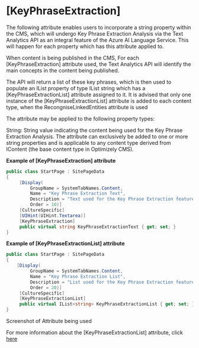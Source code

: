 # [KeyPhraseExtraction]

The following attribute enables users to incorporate a string property within the CMS, which will undergo Key Phrase Extraction Analysis 
via the Text Analytics API as an integral feature of the Azure AI Language Service. This will happen for each property 
which has this attribute applied to.

When content is being published in the CMS, For each [KeyPhraseExtraction] attribute used, 
the Text Analytics API will identify the main concepts in the content being published. 

The API will return a list of these key phrases, which is then used to populate an IList property of type IList string which has a [KeyPhraseExtractionList] attribute assigned to it. It is advised that only one instance of the [KeyPhraseExtractionList] attribute is added to each content type, when the RecongniseLinkedEntities attribute is used

The attribute may be applied to the following property types:

String: String value indicating the content being used for the Key Phrase Extraction Analysis.
The attribute can exclusively be added to one or more string properties and is applicable to any content type derived from IContent (the base content type in Optimizely CMS).

**Example of [KeyPhraseExtraction] attribute**
``` C#
public class StartPage : SitePageData
{
     [Display(
         GroupName = SystemTabNames.Content,
         Name = "Key Phrase Extraction Text",
         Description = "Text used for the Key Phrase Extraction feature",
         Order = 10)]
     [CultureSpecific]
     [UIHint(UIHint.Textarea)]
     [KeyPhraseExtraction]
     public virtual string KeyPhraseExtractionText { get; set; }
}
```
**Example of [KeyPhraseExtractionList] attribute**
``` C#
public class StartPage : SitePageData
{
    [Display(
         GroupName = SystemTabNames.Content,
         Name = "Key Phrase Extraction List",
         Description = "List used for the Key Phrase Extraction feature",
         Order = 20)]
     [CultureSpecific]
     [KeyPhraseExtractionList]
     public virtual IList<string> KeyPhraseExtractionList { get; set; }
}
```


Screenshot of Attribute being used

For more information about the [KeyPhraseExtractionList] attribute, click [here](https://github.com/AnilOptimizely/Patel-Azure.AI.Language.Optimizely/blob/develop/docs/Feature/KeyPhraseExtractionList.md)
